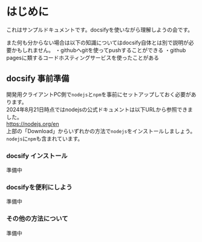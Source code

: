 # はじめに

これはサンプルドキュメントです。docsifyを使いながら理解しようの会です。

また何も分からない場合は以下の知識についてはdocsify自体とは別で説明が必要かもしれません。
・githubへgitを使ってpushすることができる
・github pagesに類するコードホスティングサービスを使ったことがある

## docsify 事前準備

開発用クライアントPC側で`nodejs`と`npm`を事前にセットアップしておく必要があります。  
2024年8月21日時点ではnodejsの公式ドキュメントは以下URLから参照できました。  
<https://nodejs.org/en>  
上部の「Download」からいずれかの方法で`nodejs`をインストールしましょう。  
`nodejs`に`npm`も含まれています。  

### docsify インストール

準備中

### docsifyを便利にしよう

準備中

### その他の方法について

準備中

